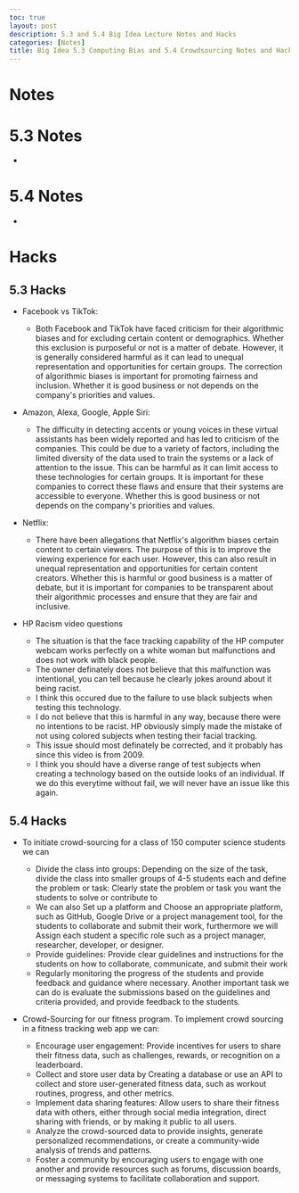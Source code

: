 ```yaml
---
toc: true
layout: post
description: 5.3 and 5.4 Big Idea Lecture Notes and Hacks
categories: [Notes]
title: Big Idea 5.3 Computing Bias and 5.4 Crowdsourcing Notes and Hacks
---
```

# Notes

# 5.3 Notes
- 

# 5.4 Notes
- 


# Hacks

## 5.3 Hacks
-  Facebook vs TikTok: 
    - Both Facebook and TikTok have faced criticism for their algorithmic biases and for excluding certain content or demographics. Whether this exclusion is purposeful or not is a matter of debate. However, it is generally considered harmful as it can lead to unequal representation and opportunities for certain groups. The correction of algorithmic biases is important for promoting fairness and inclusion. Whether it is good business or not depends on the company's priorities and values.
- Amazon, Alexa, Google, Apple Siri: 
    - The difficulty in detecting accents or young voices in these virtual assistants has been widely reported and has led to criticism of the companies. This could be due to a variety of factors, including the limited diversity of the data used to train the systems or a lack of attention to the issue. This can be harmful as it can limit access to these technologies for certain groups. It is important for these companies to correct these flaws and ensure that their systems are accessible to everyone. Whether this is good business or not depends on the company's priorities and values.
- Netflix:
    -  There have been allegations that Netflix's algorithm biases certain content to certain viewers. The purpose of this is to improve the viewing experience for each user. However, this can also result in unequal representation and opportunities for certain content creators. Whether this is harmful or good business is a matter of debate, but it is important for companies to be transparent about their algorithmic processes and ensure that they are fair and inclusive.

- HP Racism video questions
    - The situation is that the face tracking capability of the HP computer webcam works perfectly on a white woman but malfunctions and does not work with black people.
    - The owner definately does not believe that this malfunction was intentional, you can tell because he clearly jokes around about it being racist.
    - I think this occured due to the failure to use black subjects when testing this technology. 
    - I do not believe that this is harmful in any way, because there were no intentions to be racist. HP obviously simply made the mistake of not using colored subjects when testing their facial tracking.
    - This issue should most definately be corrected, and it probably has since this video is from 2009.
    - I think you should have a diverse range of test subjects when creating a technology based on the outside looks of an individual. If we do this everytime without fail, we will never have an issue like this again.

## 5.4 Hacks
- To initiate crowd-sourcing for a class of 150 computer science students we can
    - Divide the class into groups: Depending on the size of the task, divide the class into smaller groups of 4-5 students each and define the problem or task: Clearly state the problem or task you want the students to solve or contribute to
    - We can also Set up a platform and Choose an appropriate platform, such as GitHub, Google Drive or a project management tool, for the students to collaborate and submit their work, furthermore we will Assign each student a specific role such as a project manager, researcher, developer, or designer.
    - Provide guidelines: Provide clear guidelines and instructions for the students on how to collaborate, communicate, and submit their work
    - Regularly monitoring the progress of the students and provide feedback and guidance where necessary. Another important task we can do is evaluate the submissions based on the guidelines and criteria provided, and provide feedback to the students.
    
- Crowd-Sourcing for our fitness program. To implement crowd sourcing in a fitness tracking web app we can:
    - Encourage user engagement: Provide incentives for users to share their fitness data, such as challenges, rewards, or recognition on a leaderboard.
    - Collect and store user data by Creating a database or use an API to collect and store user-generated fitness data, such as workout routines, progress, and other metrics.
    - Implement data sharing features: Allow users to share their fitness data with others, either through social media integration, direct sharing with friends, or by making it public to all users.
    - Analyze the crowd-sourced data to provide insights, generate personalized recommendations, or create a community-wide analysis of trends and patterns.
    - Foster a community by encouraging users to engage with one another and provide resources such as forums, discussion boards, or messaging systems to facilitate collaboration and support.
